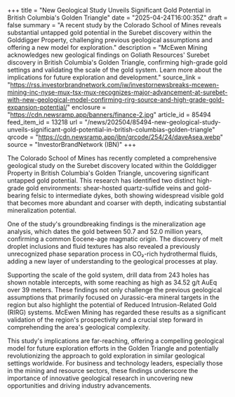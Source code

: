 +++
title = "New Geological Study Unveils Significant Gold Potential in British Columbia's Golden Triangle"
date = "2025-04-24T16:00:35Z"
draft = false
summary = "A recent study by the Colorado School of Mines reveals substantial untapped gold potential in the Surebet discovery within the Golddigger Property, challenging previous geological assumptions and offering a new model for exploration."
description = "McEwen Mining acknowledges new geological findings on Goliath Resources' Surebet discovery in British Columbia's Golden Triangle, confirming high-grade gold settings and validating the scale of the gold system. Learn more about the implications for future exploration and development."
source_link = "https://rss.investorbrandnetwork.com/iw/investornewsbreaks-mcewen-mining-inc-nyse-mux-tsx-mux-recognizes-major-advancement-at-surebet-with-new-geological-model-confirming-rirg-source-and-high-grade-gold-expansion-potential/"
enclosure = "https://cdn.newsramp.app/banners/finance-2.jpg"
article_id = 85494
feed_item_id = 13218
url = "/news/202504/85494-new-geological-study-unveils-significant-gold-potential-in-british-columbias-golden-triangle"
qrcode = "https://cdn.newsramp.app/ibn/qrcode/254/24/daveAsea.webp"
source = "InvestorBrandNetwork (IBN)"
+++

<p>The Colorado School of Mines has recently completed a comprehensive geological study on the Surebet discovery located within the Golddigger Property in British Columbia's Golden Triangle, uncovering significant untapped gold potential. This research has identified two distinct high-grade gold environments: shear-hosted quartz-sulfide veins and gold-bearing felsic to intermediate dykes, both showing widespread visible gold that becomes more abundant and coarser with depth, indicating substantial mineralization potential.</p><p>One of the study's groundbreaking findings is the mineralization age analysis, which dates the gold between 50.7 and 52.0 million years, confirming a common Eocene-age magmatic origin. The discovery of melt droplet inclusions and fluid textures has also revealed a previously unrecognized phase separation process in CO₂-rich hydrothermal fluids, adding a new layer of understanding to the geological processes at play.</p><p>Supporting the scale of the gold system, drill data from 243 holes has shown notable intercepts, with some reaching as high as 34.52 g/t AuEq over 39 meters. These findings not only challenge the previous geological assumptions that primarily focused on Jurassic-era mineral targets in the region but also highlight the potential of Reduced Intrusion-Related Gold (RIRG) systems. McEwen Mining has regarded these results as a significant validation of the region's prospectivity and a crucial step forward in comprehending the area's geological complexity.</p><p>This study's implications are far-reaching, offering a compelling geological model for future exploration efforts in the Golden Triangle and potentially revolutionizing the approach to gold exploration in similar geological settings worldwide. For business and technology leaders, especially those in the mining and resource sectors, these findings underscore the importance of innovative geological research in uncovering new opportunities and driving industry advancements.</p>